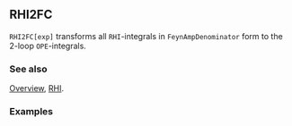 ## RHI2FC

`RHI2FC[exp]` transforms all `RHI`-integrals in `FeynAmpDenominator` form to the 2-loop `OPE`-integrals.

### See also

[Overview](Extra/FeynCalc.md), [RHI](RHI.md).

### Examples

